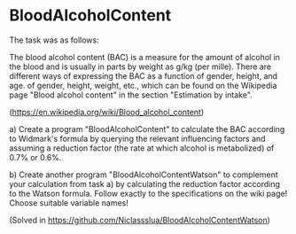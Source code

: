 # BloodAlcoholContent

The task was as follows: 

The blood alcohol content (BAC) is a measure for the amount of alcohol in the blood and is usually
in parts by weight as g/kg (per mille). There are different ways of expressing the BAC as a function of gender, height, and age.
of gender, height, weight, etc., which can be found on the Wikipedia page "Blood alcohol content" in the section "Estimation by intake".

(https://en.wikipedia.org/wiki/Blood_alcohol_content)

a) Create a program "BloodAlcoholContent" to calculate the BAC according to Widmark's formula
by querying the relevant influencing factors and assuming a reduction factor (the rate at which alcohol is metabolized) of 0.7% or 0.6%.

b) Create another program "BloodAlcoholContentWatson" to complement your calculation from task a) by calculating the reduction factor according to the Watson formula. Follow
exactly to the specifications on the wiki page! Choose suitable variable names!

(Solved in https://github.com/Niclassslua/BloodAlcoholContentWatson)
